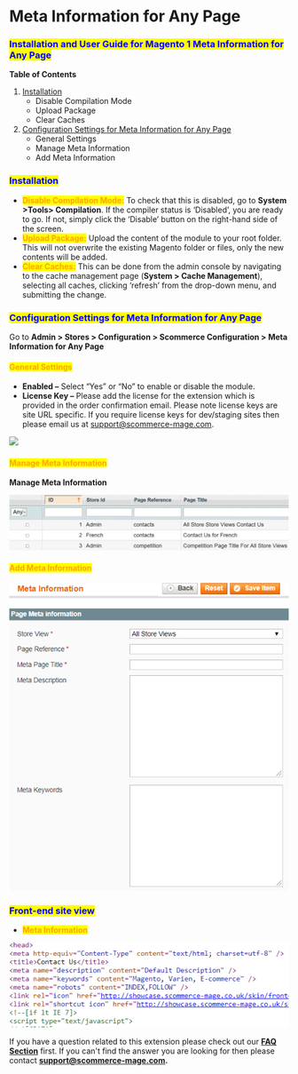 # Meta Information for Any Page

### <mark style="color:blue;">Installation and User Guide for Magento 1 Meta Information for Any Page</mark>

**Table of Contents**

1. [Installation ](meta-information-for-any-page.md#\_bookmark0)
   * Disable Compilation Mode&#x20;
   * Upload Package&#x20;
   * Clear Caches&#x20;
2. [Configuration Settings for Meta Information for Any Page ](meta-information-for-any-page.md#\_bookmark4)
   * General Settings&#x20;
   * Manage Meta Information&#x20;
   * Add Meta Information&#x20;

### <mark style="color:blue;">Installation</mark> <a href="#bookmark0" id="bookmark0"></a>

* <mark style="color:orange;">**Disable Compilation Mode:**</mark> To check that this is disabled, go to **System >Tools> Compilation**. If the compiler status is ‘Disabled’, you are ready to go. If not, simply click the ‘Disable’ button on the right-hand side of the screen.
* <mark style="color:orange;">**Upload Package:**</mark> Upload the content of the module to your root folder. This will not overwrite the existing Magento folder or files, only the new contents will be added.
* <mark style="color:orange;">**Clear Caches:**</mark> This can be done from the admin console by navigating to the cache management page (**System > Cache Management**), selecting all caches, clicking ‘refresh’ from the drop-down menu, and submitting the change.

### <mark style="color:blue;">Configuration Settings for Meta Information for Any Page</mark> <a href="#bookmark4" id="bookmark4"></a>

Go to **Admin > Stores > Configuration > Scommerce Configuration > Meta Information for Any Page**

#### <mark style="color:orange;">General Settings</mark> <a href="#bookmark5" id="bookmark5"></a>

* **Enabled –** Select “Yes” or “No” to enable or disable the module.
* **License Key –** Please add the license for the extension which is provided in the order confirmation email. Please note license keys are site URL specific. If you require license keys for dev/staging sites then please email us at [support@scommerce-mage.com](mailto:support@scommerce-mage.com).

![](../../.gitbook/assets/meta\_general.jpg)

#### <mark style="color:orange;">Manage Meta Information</mark> <a href="#bookmark6" id="bookmark6"></a>

**Manage Meta Information**

![](<../../.gitbook/assets/2 (35)>)

#### <mark style="color:orange;">Add Meta Information</mark> <a href="#bookmark7" id="bookmark7"></a>

![](<../../.gitbook/assets/3 (53)>)

### <mark style="color:blue;">Front-end site view</mark>

* <mark style="color:orange;">**Meta Information**</mark>

![](<../../.gitbook/assets/4 (57)>)

If you have a question related to this extension please check out our [**FAQ Section**](https://www.scommerce-mage.com/magento-meta-information-for-any-page.html#faq) first. If you can't find the answer you are looking for then please contact [**support@scommerce-mage.com**](mailto:core@scommerce-mage.com)**.**
